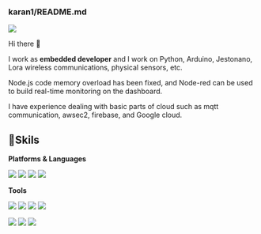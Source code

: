 ### karan1/README.md


<img src="https://img.shields.io/badge/seoyouwon96@gmail.com-EA4335?style=flat-square&logo=Gmail&logoColor=white"/>

Hi there 👋 

I work as **embedded developer** and I work on Python, Arduino, Jestonano, Lora wireless communications, physical sensors, etc.

Node.js code memory overload has been fixed, and Node-red can be used to build real-time monitoring on the dashboard.

I have experience dealing with basic parts of cloud such as mqtt communication, awsec2, firebase, and Google cloud.

## **💪Skils**

**Platforms & Languages**

<img src="https://img.shields.io/badge/Python-3776AB?style=flat-square&logo=Python&logoColor=white"/> <img src="https://img.shields.io/badge/TensorFlow-FF6F00?style=flat-square&logo=TensorFlow&logoColor=white"/> <img src="https://img.shields.io/badge/C++-00599C?style=flat-square&logo=C++&logoColor=black"/> <img src="https://img.shields.io/badge/C-A8B9CC?style=flat-square&logo=C&logoColor=white"/>



**Tools**

<img src="https://img.shields.io/badge/Arduino-2300979D?style=flat-square&logo=Arduino&logoColor=white"/> <img src="https://img.shields.io/badge/Amazon EC2-FF9900?style=flat-square&logo=Amazon EC2&logoColor=white"/> <img src="https://img.shields.io/badge/Firebase-FFCA28?style=flat-square&logo=Firebase&logoColor=white"/> <img src="https://img.shields.io/badge/GitHub-181717?style=flat-square&logo=GitHub&logoColor=white"/>

<img src="https://img.shields.io/badge/Ubuntu-E95420?style=flat-square&logo=Ubuntu&logoColor=white"/> <img src="https://img.shields.io/badge/NodeRED-8F0000?style=flat-square&logo=Node-RED&logoColor=white"/> <img src="https://img.shields.io/badge/Google Cloud-4285F4?style=flat-square&logo=Google Cloud&logoColor=white"/>
